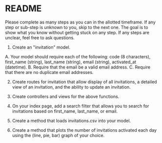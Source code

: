 # README

Please complete as many steps as you can in the allotted timeframe.  If any step or sub-step is unknown to you, skip to the next one.  The goal is to show what you know without getting stuck on any step.  If any steps are unclear, feel free to ask questions.

1.  Create an "invitation" model.

  A.  Your model should require each of the following:  code (8 characters), first_name (string), last_name (string), email (string), activated_at (datetime).
  B.  Require that the email be a valid email address.
  C.  Require that there are no duplicate email addresses.
  
2.  Create routes for invitation that allow display of all invitations, a detailed view of an invitation, and the ability to update an invitation.

3.  Create controllers and views for the above functions.

4.  On your index page, add a search filter that allows you to search for invitations based on first_name, last_name, or email.

5.  Create a method that loads invitations.csv into your model.

6.  Create a method that plots the number of invitations activated each day using the (line, pie, bar) graph of your choice.

